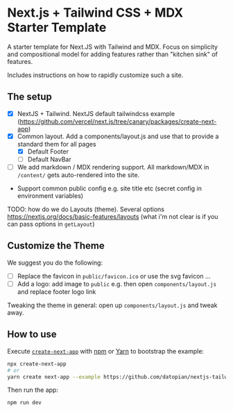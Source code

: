 # Next.js + Tailwind CSS + MDX Starter Template

A starter template for Next.JS with Tailwind and MDX. Focus on simplicity and compositional model for adding features rather than "kitchen sink" of features.

Includes instructions on how to rapidly customize such a site.

## The setup

* [x] NextJS + Tailwind. NextJS default tailwindcss example (https://github.com/vercel/next.js/tree/canary/packages/create-next-app)
* [x] Common layout. Add a components/layout.js and use that to provide a standard them for all pages
  * [x] Default Footer
  * [ ] Default NavBar
* [ ] We add markdown / MDX rendering support. All markdown/MDX in `/content/` gets auto-rendered into the site.
* Support common public config e.g. site title etc (secret config in environment variables)

TODO: how do we do Layouts (theme). Several options https://nextjs.org/docs/basic-features/layouts (what i'm not clear is if you can pass options in `getLayout`)

## Customize the Theme

We suggest you do the following:

* [ ] Replace the favicon in `public/favicon.ico` or use the svg favicon ...
* [ ] Add a logo: add image to `public` e.g. then open `components/layout.js` and replace footer logo link

Tweaking the theme in general: open up `components/layout.js` and tweak away.

## How to use

Execute [`create-next-app`](https://github.com/vercel/next.js/tree/canary/packages/create-next-app) with [npm](https://docs.npmjs.com/cli/init) or [Yarn](https://yarnpkg.com/lang/en/docs/cli/create/) to bootstrap the example:

```bash
npx create-next-app 
# or
yarn create next-app --example https://github.com/datopian/nextjs-tailwind-mdx myapp
```

Then run the app:

```
npm run dev
```
